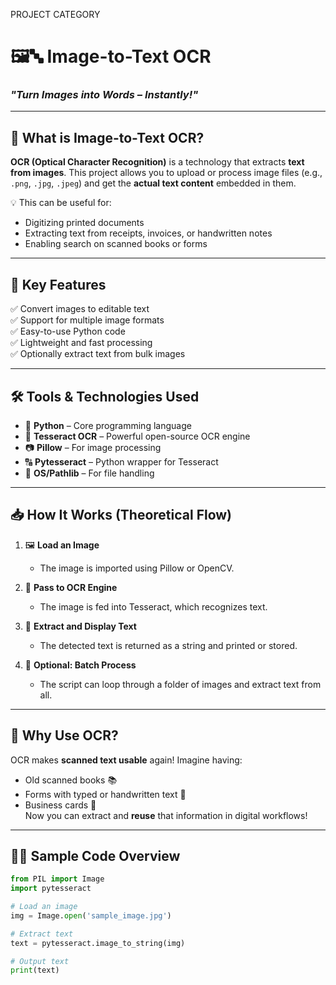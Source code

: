 
PROJECT CATEGORY
# 🖼️🔤 Image-to-Text OCR  
### *"Turn Images into Words – Instantly!"*

---

## 📌 What is Image-to-Text OCR?

**OCR (Optical Character Recognition)** is a technology that extracts **text from images**. This project allows you to upload or process image files (e.g., `.png`, `.jpg`, `.jpeg`) and get the **actual text content** embedded in them.

💡 This can be useful for:
- Digitizing printed documents
- Extracting text from receipts, invoices, or handwritten notes
- Enabling search on scanned books or forms

---

## 🚀 Key Features

✅ Convert images to editable text  
✅ Support for multiple image formats  
✅ Easy-to-use Python code  
✅ Lightweight and fast processing  
✅ Optionally extract text from bulk images  

---

## 🛠️ Tools & Technologies Used

- 🐍 **Python** – Core programming language  
- 🧠 **Tesseract OCR** – Powerful open-source OCR engine  
- 📷 **Pillow** – For image processing  
- 🔠 **Pytesseract** – Python wrapper for Tesseract  
- 📁 **OS/Pathlib** – For file handling  

---

## 📥 How It Works (Theoretical Flow)

1. 🖼️ **Load an Image**  
   - The image is imported using Pillow or OpenCV.

2. 🎯 **Pass to OCR Engine**  
   - The image is fed into Tesseract, which recognizes text.

3. 📝 **Extract and Display Text**  
   - The detected text is returned as a string and printed or stored.

4. 📂 **Optional: Batch Process**  
   - The script can loop through a folder of images and extract text from all.

---

## 🔐 Why Use OCR?

OCR makes **scanned text usable** again! Imagine having:

- Old scanned books 📚  
- Forms with typed or handwritten text 📝  
- Business cards 📇  
Now you can extract and **reuse** that information in digital workflows!

---

## 🧑‍💻 Sample Code Overview

```python
from PIL import Image
import pytesseract

# Load an image
img = Image.open('sample_image.jpg')

# Extract text
text = pytesseract.image_to_string(img)

# Output text
print(text)
